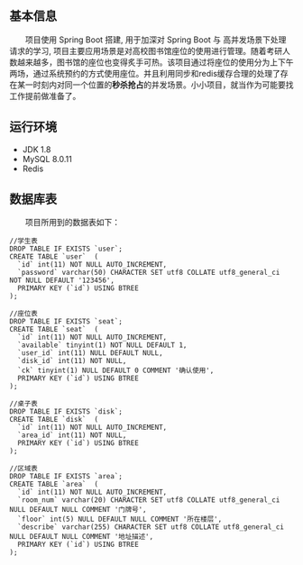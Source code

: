 ## 基本信息

&emsp;&emsp;项目使用 Spring Boot 搭建, 用于加深对 Spring Boot 与 高并发场景下处理请求的学习, 项目主要应用场景是对高校图书馆座位的使用进行管理。随着考研人数越来越多，图书馆的座位也变得炙手可热。该项目通过将座位的使用分为上下午两场，通过系统预约的方式使用座位。并且利用同步和redis缓存合理的处理了存在某一时刻内对同一个位置的**秒杀抢占**的并发场景。小小项目，就当作为可能要找工作提前做准备了。

## 运行环境

* JDK 1.8
* MySQL  8.0.11
* Redis

## 数据库表

&emsp;&emsp;项目所用到的数据表如下：

```
//学生表
DROP TABLE IF EXISTS `user`;
CREATE TABLE `user`  (
  `id` int(11) NOT NULL AUTO_INCREMENT,
  `password` varchar(50) CHARACTER SET utf8 COLLATE utf8_general_ci NOT NULL DEFAULT '123456',
  PRIMARY KEY (`id`) USING BTREE
);

//座位表
DROP TABLE IF EXISTS `seat`;
CREATE TABLE `seat`  (
  `id` int(11) NOT NULL AUTO_INCREMENT,
  `available` tinyint(1) NOT NULL DEFAULT 1,
  `user_id` int(11) NULL DEFAULT NULL,
  `disk_id` int(11) NOT NULL,
  `ck` tinyint(1) NULL DEFAULT 0 COMMENT '确认使用',
  PRIMARY KEY (`id`) USING BTREE
);

//桌子表
DROP TABLE IF EXISTS `disk`;
CREATE TABLE `disk`  (
  `id` int(11) NOT NULL AUTO_INCREMENT,
  `area_id` int(11) NOT NULL,
  PRIMARY KEY (`id`) USING BTREE
); 

//区域表
DROP TABLE IF EXISTS `area`;
CREATE TABLE `area`  (
  `id` int(11) NOT NULL AUTO_INCREMENT,
  `room_num` varchar(20) CHARACTER SET utf8 COLLATE utf8_general_ci NULL DEFAULT NULL COMMENT '门牌号',
  `floor` int(5) NULL DEFAULT NULL COMMENT '所在楼层',
  `describe` varchar(255) CHARACTER SET utf8 COLLATE utf8_general_ci NULL DEFAULT NULL COMMENT '地址描述',
  PRIMARY KEY (`id`) USING BTREE
);
```

